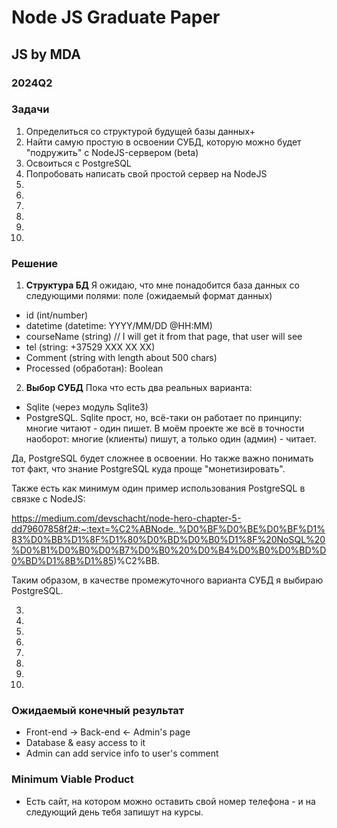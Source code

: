 # Node JS Graduate Paper
## JS by MDA
### 2024Q2

### Задачи
1. Определиться со структурой будущей базы данных+
2. Найти самую простую в освоении СУБД, которую можно будет "подружить" с NodeJS-сервером (beta)
3. Освоиться с PostgreSQL
4. Попробовать написать свой простой сервер на NodeJS
5.
6.
7.
8.
9.
10.

### Решение
1. **Cтруктура БД**
Я ожидаю, что мне понадобится база данных со следующими полями: поле (ожидаемый формат данных)
  * id (int/number)
  * datetime (datetime: YYYY/MM/DD @HH:MM)
  * courseName (string) // I will get it from that page, that user will see
  * tel (string: +37529 XXX XX XX)
  * Comment (string with length about 500 chars)
  * Processed (обработан): Boolean
2. **Выбор СУБД**
Пока что есть два реальных варианта:
  * Sqlite (через модуль Sqlite3)
  * PostgreSQL.
Sqlite прост, но, всё-таки он работает по принципу: многие читают - один пишет.
В моём проекте же всё в точности наоборот: многие (клиенты) пишут, а только один (админ) - читает.

Да, PostgreSQL будет сложнее в освоении. Но также важно понимать тот факт, что знание PostgreSQL куда проще "монетизировать".

Также есть как минимум один пример использования PostgreSQL в связке с NodeJS:

https://medium.com/devschacht/node-hero-chapter-5-dd79607858f2#:~:text=%C2%ABNode.,%D0%BF%D0%BE%D0%BF%D1%83%D0%BB%D1%8F%D1%80%D0%BD%D0%B0%D1%8F%20NoSQL%20%D0%B1%D0%B0%D0%B7%D0%B0%20%D0%B4%D0%B0%D0%BD%D0%BD%D1%8B%D1%85)%C2%BB.

Таким образом, в качестве промежуточного варианта СУБД я выбираю PostgreSQL.


3.
4.
5.
6.
7.
8.
9.
10.

### Ожидаемый конечный результат
* Front-end -> Back-end <- Admin's page
* Database & easy access to it
* Admin can add service info to user's comment

### Minimum Viable Product
* Есть сайт, на котором можно оставить свой номер телефона - и на следующий день тебя запишут на курсы.